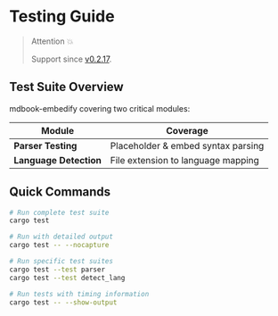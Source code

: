 # Testing Guide

> Attention 💥
>
> Support since [v0.2.17](https://github.com/MR-Addict/mdbook-embedify/releases/tag/0.2.17).

## Test Suite Overview

mdbook-embedify covering two critical modules:

| Module                 | Coverage                           |
| ---------------------- | ---------------------------------- |
| **Parser Testing**     | Placeholder & embed syntax parsing |
| **Language Detection** | File extension to language mapping |

## Quick Commands

```bash
# Run complete test suite
cargo test

# Run with detailed output
cargo test -- --nocapture

# Run specific test suites
cargo test --test parser
cargo test --test detect_lang

# Run tests with timing information
cargo test -- --show-output
```
